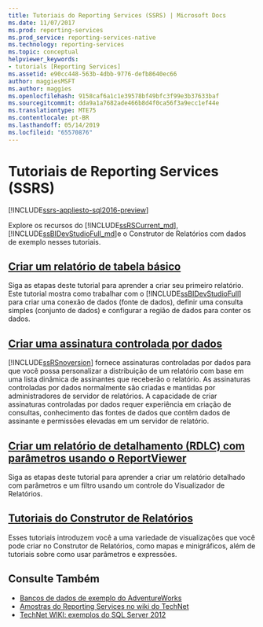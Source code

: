 ```yaml
---
title: Tutoriais do Reporting Services (SSRS) | Microsoft Docs
ms.date: 11/07/2017
ms.prod: reporting-services
ms.prod_service: reporting-services-native
ms.technology: reporting-services
ms.topic: conceptual
helpviewer_keywords:
- tutorials [Reporting Services]
ms.assetid: e90cc448-563b-4dbb-9776-defb8640ec66
author: maggiesMSFT
ms.author: maggies
ms.openlocfilehash: 9158caf6a1c1e39578bf49bfc3f99e3b37633baf
ms.sourcegitcommit: dda9a1a7682ade466b8d4f0ca56f3a9ecc1ef44e
ms.translationtype: MTE75
ms.contentlocale: pt-BR
ms.lasthandoff: 05/14/2019
ms.locfileid: "65570876"
---
```

# <a name="reporting-services-tutorials-ssrs"></a>Tutoriais de Reporting Services (SSRS)

[!INCLUDE[ssrs-appliesto-sql2016-preview](../includes/ssrs-appliesto-sql2016-preview.md)]

Explore os recursos do [!INCLUDE[ssRSCurrent_md](../includes/ssrscurrent-md.md)], [!INCLUDE[ssBIDevStudioFull_md](../includes/ssbidevstudiofull-md.md)]e o Construtor de Relatórios com dados de exemplo nesses tutoriais.  
  
  
## <a name="create-a-basic-table-reportreporting-servicescreate-a-basic-table-report-ssrs-tutorialmd"></a>[Criar um relatório de tabela básico](../reporting-services/create-a-basic-table-report-ssrs-tutorial.md)  
Siga as etapas deste tutorial para aprender a criar seu primeiro relatório. Este tutorial mostra como trabalhar com o [!INCLUDE[ssBIDevStudioFull](../includes/ssbidevstudiofull-md.md)] para criar uma conexão de dados (fonte de dados), definir uma consulta simples (conjunto de dados) e configurar a região de dados para conter os dados.  
  
## <a name="create-a-data-driven-subscriptionreporting-servicescreate-a-data-driven-subscription-ssrs-tutorialmd"></a>[Criar uma assinatura controlada por dados](../reporting-services/create-a-data-driven-subscription-ssrs-tutorial.md)  
[!INCLUDE[ssRSnoversion](../includes/ssrsnoversion-md.md)] fornece assinaturas controladas por dados para que você possa personalizar a distribuição de um relatório com base em uma lista dinâmica de assinantes que receberão o relatório. As assinaturas controladas por dados normalmente são criadas e mantidas por administradores de servidor de relatórios. A capacidade de criar assinaturas controladas por dados requer experiência em criação de consultas, conhecimento das fontes de dados que contêm dados de assinante e permissões elevadas em um servidor de relatório.  
   
## <a name="create-a-drillthrough-40rdlc41-report-with-parameters-using-reportviewerreporting-servicescreate-drillthrough-rdlc-report-with-parameters-reportviewermd"></a>[Criar um relatório de detalhamento &#40;RDLC&#41; com parâmetros usando o ReportViewer](../reporting-services/create-drillthrough-rdlc-report-with-parameters-reportviewer.md)  
Siga as etapas deste tutorial para aprender a criar um relatório detalhado com parâmetros e um filtro usando um controle do Visualizador de Relatórios.  
  
## <a name="report-builder-tutorialsreporting-servicesreport-builder-tutorialsmd"></a>[Tutoriais do Construtor de Relatórios](../reporting-services/report-builder-tutorials.md)  
Esses tutoriais introduzem você a uma variedade de visualizações que você pode criar no Construtor de Relatórios, como mapas e minigráficos, além de tutoriais sobre como usar parâmetros e expressões.   
  
  
## <a name="see-also"></a>Consulte Também  
* [Bancos de dados de exemplo do AdventureWorks](https://github.com/Microsoft/sql-server-samples/releases)  
* [Amostras do Reporting Services no wiki do TechNet](https://go.microsoft.com/fwlink/?LinkId=198283)  
* [TechNet WIKI: exemplos do SQL Server 2012](https://go.microsoft.com/fwlink/?linkID=220734)  
 
  
  
  

